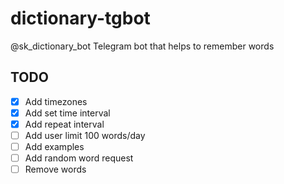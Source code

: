 # dictionary-tgbot

@sk_dictionary_bot
Telegram bot that helps to remember words

## TODO

- [x] Add timezones
- [x] Add set time interval
- [x] Add repeat interval
- [ ] Add user limit 100 words/day
- [ ] Add examples
- [ ] Add random word request
- [ ] Remove words
